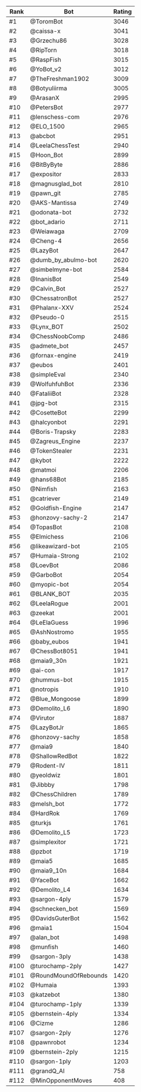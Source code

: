 Rank|Bot|Rating
---|---|---
#1|@ToromBot|3046
#2|@caissa-x|3041
#3|@Grzechu86|3028
#4|@RipTorn|3018
#5|@RaspFish|3015
#6|@YoBot_v2|3012
#7|@TheFreshman1902|3009
#8|@Botyuliirma|3005
#9|@ArasanX|2995
#10|@PetersBot|2977
#11|@lenschess-com|2976
#12|@ELO_1500|2965
#13|@abcbot|2951
#14|@LeelaChessTest|2940
#15|@Hoon_Bot|2899
#16|@BitByByte|2886
#17|@expositor|2833
#18|@magnusglad_bot|2810
#19|@pawn_git|2785
#20|@AKS-Mantissa|2749
#21|@odonata-bot|2732
#22|@bot_adario|2711
#23|@Weiawaga|2709
#24|@Cheng-4|2656
#25|@LazyBot|2647
#26|@dumb_by_abulmo-bot|2620
#27|@simbelmyne-bot|2584
#28|@InanisBot|2549
#29|@Calvin_Bot|2527
#30|@ChessatronBot|2527
#31|@Phalanx-XXV|2524
#32|@Pseudo-0|2515
#33|@Lynx_BOT|2502
#34|@ChessNoobComp|2486
#35|@admete_bot|2457
#36|@fornax-engine|2419
#37|@eubos|2401
#38|@simpleEval|2340
#39|@WolfuhfuhBot|2336
#40|@FataliiBot|2328
#41|@jpg-bot|2315
#42|@CosetteBot|2299
#43|@halcyonbot|2291
#44|@Boris-Trapsky|2283
#45|@Zagreus_Engine|2237
#46|@TokenStealer|2231
#47|@kybot|2222
#48|@matmoi|2206
#49|@hans68Bot|2185
#50|@Nimfish|2163
#51|@catriever|2149
#52|@Goldfish-Engine|2147
#53|@honzovy-sachy-2|2147
#54|@TopasBot|2108
#55|@Elmichess|2106
#56|@likeawizard-bot|2105
#57|@Humaia-Strong|2102
#58|@LoevBot|2086
#59|@GarboBot|2054
#60|@myopic-bot|2054
#61|@BLANK_BOT|2035
#62|@LeelaRogue|2001
#63|@zeekat|2001
#64|@LeElaGuess|1996
#65|@AshNostromo|1955
#66|@baby_eubos|1941
#67|@ChessBot8051|1941
#68|@maia9_30n|1921
#69|@ai-con|1917
#70|@hummus-bot|1915
#71|@notropis|1910
#72|@Blue_Mongoose|1899
#73|@Demolito_L6|1890
#74|@Virutor|1887
#75|@LazyBotJr|1865
#76|@honzovy-sachy|1858
#77|@maia9|1840
#78|@ShallowRedBot|1822
#79|@Rodent-IV|1811
#80|@yeoldwiz|1801
#81|@Jibbby|1798
#82|@ChessChildren|1789
#83|@melsh_bot|1772
#84|@HardRok|1769
#85|@turkjs|1761
#86|@Demolito_L5|1723
#87|@simplexitor|1721
#88|@pzbot|1719
#89|@maia5|1685
#90|@maia9_10n|1684
#91|@YaceBot|1662
#92|@Demolito_L4|1634
#93|@sargon-4ply|1579
#94|@schnecken_bot|1569
#95|@DavidsGuterBot|1562
#96|@maia1|1504
#97|@alan_bot|1498
#98|@munfish|1460
#99|@sargon-3ply|1438
#100|@turochamp-2ply|1427
#101|@RoundMoundOfRebounds|1420
#102|@Humaia|1393
#103|@katzebot|1380
#104|@turochamp-1ply|1339
#105|@bernstein-4ply|1334
#106|@Cizme|1286
#107|@sargon-2ply|1276
#108|@pawnrobot|1234
#109|@bernstein-2ply|1215
#110|@sargon-1ply|1203
#111|@grandQ_AI|758
#112|@MinOpponentMoves|408
